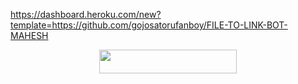 https://dashboard.heroku.com/new?template=https://github.com/gojosatorufanboy/FILE-TO-LINK-BOT-MAHESH

<p align="center"><a href="https://heroku.com/deploy?template=https://github.com/erotixe/Video-Encoder-BOT"> <img src="https://img.shields.io/badge/Deploy%20To%20Heroku-black?style=for-the-badge&logo=heroku" width="220" height="38.45"/></a></p>
</h3>
<p align="center">
